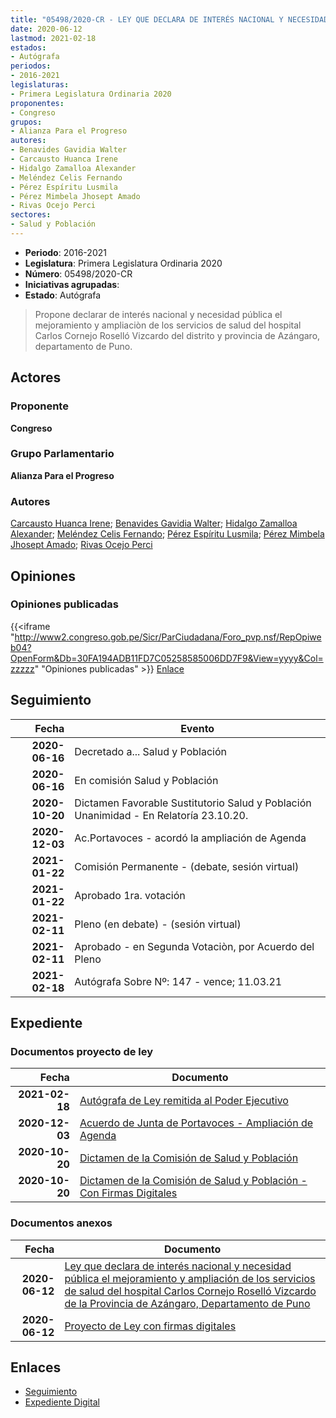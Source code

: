 ```yaml
---
title: "05498/2020-CR - LEY QUE DECLARA DE INTERÉS NACIONAL Y NECESIDAD PÚBLICA EL MEJORAMIENTO Y AMPLIACIÓN DE LOS SERVICIOS DE SALUD DEL HOSPITAL CARLOS CORNEJO ROSELLÓ VIZCARDO DEL DISTRITO Y PROVINCIA DE AZÁNGARO, DEPARTAMENTO DE PUNO"
date: 2020-06-12
lastmod: 2021-02-18
estados:
- Autógrafa
periodos:
- 2016-2021
legislaturas:
- Primera Legislatura Ordinaria 2020
proponentes:
- Congreso
grupos:
- Alianza Para el Progreso
autores:
- Benavides Gavidia Walter
- Carcausto Huanca Irene
- Hidalgo Zamalloa Alexander
- Meléndez Celis Fernando
- Pérez Espíritu Lusmila
- Pérez Mimbela Jhosept Amado
- Rivas Ocejo Perci
sectores:
- Salud y Población
---
```

- **Periodo**: 2016-2021
- **Legislatura**: Primera Legislatura Ordinaria 2020
- **Número**: 05498/2020-CR
- **Iniciativas agrupadas**: 
- **Estado**: Autógrafa

> Propone declarar de interés nacional y necesidad pública el mejoramiento y ampliaciòn de los servicios de salud del hospital Carlos Cornejo Roselló Vizcardo del distrito y provincia de Azángaro, departamento de Puno.


## Actores

### Proponente

**Congreso**

### Grupo Parlamentario

**Alianza Para el Progreso**

### Autores

[Carcausto Huanca Irene](mailto:mailto:icarcausto@congreso.gob.pe); [Benavides Gavidia Walter](mailto:mailto:wbenavides@congreso.gob.pe); [Hidalgo Zamalloa Alexander](mailto:mailto:ahidalgo@congreso.gob.pe); [Meléndez Celis Fernando](mailto:mailto:fmelendez@congreso.gob.pe); [Pérez Espíritu Lusmila](mailto:mailto:lperez@congreso.gob.pe); [Pérez Mimbela Jhosept Amado](mailto:mailto:jperezm@congreso.gob.pe); [Rivas Ocejo Perci](mailto:mailto:privas@congreso.gob.pe)

## Opiniones

### Opiniones publicadas

{{<iframe "http://www2.congreso.gob.pe/Sicr/ParCiudadana/Foro_pvp.nsf/RepOpiweb04?OpenForm&Db=30FA194ADB11FD7C05258585006DD7F9&View=yyyy&Col=zzzzz" "Opiniones publicadas" >}}
[Enlace](http://www2.congreso.gob.pe/Sicr/ParCiudadana/Foro_pvp.nsf/RepOpiweb04?OpenForm&Db=30FA194ADB11FD7C05258585006DD7F9&View=yyyy&Col=zzzzz)


## Seguimiento

| Fecha | Evento |
|------:|--------|
| **2020-06-16** | Decretado a... Salud y Población |
| **2020-06-16** | En comisión Salud y Población |
| **2020-10-20** | Dictamen Favorable Sustitutorio Salud y Población Unanimidad - En Relatoría 23.10.20. |
| **2020-12-03** | Ac.Portavoces - acordó la ampliación de Agenda |
| **2021-01-22** | Comisión Permanente - (debate, sesión virtual) |
| **2021-01-22** | Aprobado 1ra. votación |
| **2021-02-11** | Pleno (en debate) - (sesión virtual) |
| **2021-02-11** | Aprobado - en Segunda Votaciòn, por Acuerdo del Pleno |
| **2021-02-18** | Autógrafa Sobre Nº: 147 - vence; 11.03.21 |

## Expediente

### Documentos proyecto de ley

| Fecha | Documento |
|------:|-----------|
| **2021-02-18** | [Autógrafa de Ley remitida al Poder Ejecutivo](https://leyes.congreso.gob.pe/Documentos/2016_2021/Autografas/Ley_y_de_Resolucion_Legislativa/AU05498-20210218.pdf) |
| **2020-12-03** | [Acuerdo de Junta de Portavoces - Ampliación de Agenda](http://www.leyes.congreso.gob.pe/Documentos/2016_2021/Acuerdos/Junta_Portavoces/AJP05498-20201203.pdf) |
| **2020-10-20** | [Dictamen de la Comisión de Salud y Población](https://leyes.congreso.gob.pe/Documentos/2016_2021/Dictamenes/Proyectos_de_Ley/05498DC21MAY-20201020.pdf) |
| **2020-10-20** | [Dictamen de la Comisión de Salud y Población - Con Firmas Digitales](https://leyes.congreso.gob.pe/Documentos/2016_2021/Dictamenes/Dictamenes_Firmas_Digitales/05498DC21MAY_20201020.pdf) |

### Documentos anexos

| Fecha | Documento |
|------:|-----------|
| **2020-06-12** | [Ley que declara de interés nacional y necesidad pública el mejoramiento y ampliación de los servicios de salud del hospital Carlos Cornejo Roselló Vizcardo de la Provincia de Azángaro, Departamento de Puno](http://www.leyes.congreso.gob.pe/Documentos/2016_2021/Proyectos_de_Ley_y_de_Resoluciones_Legislativas/PL05498-20200612.pdf) |
| **2020-06-12** | [Proyecto de Ley con firmas digitales](http://www.leyes.congreso.gob.pe/Documentos/2016_2021/Proyectos_de_Ley_y_de_Resoluciones_Legislativas/Proyectos_Firmas_digitales/PL05498.pdf) |

## Enlaces

- [Seguimiento](http://www2.congreso.gob.pe/Sicr/TraDocEstProc/CLProLey2016.nsf/f7fff46988ca05b1052578e100829cc7/f5990b911b8e0fec05258587000f23b8?OpenDocument)
- [Expediente Digital](http://www2.congreso.gob.pe/Sicr/TraDocEstProc/Expvirt_2011.nsf/visbusqptramdoc1621/05498?opendocument)

